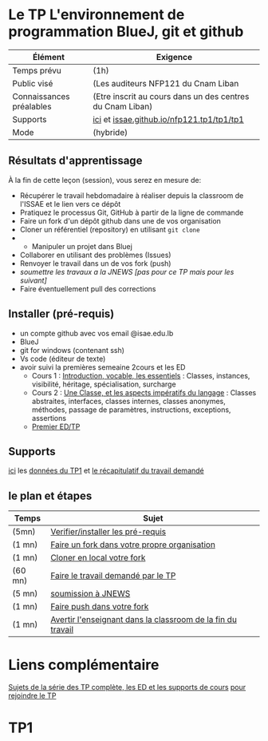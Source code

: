 # Le TP L'environnement de programmation BlueJ, git et github


Élément                    | Exigence
---                     | ---
Temps prévu             | (1h)
Public visé             | (Les auditeurs NFP121 du Cnam Liban
Connaissances préalables | (Etre inscrit au cours dans un des centres du Cnam Liban)
Supports               | [ici](http://issae.github.io/nfp121.tp1/) et [issae.github.io/nfp121.tp1/tp1/tp1](http://issae.github.io/nfp121.tp1/tp1/tp1)
Mode          | (hybride)

## Résultats d'apprentissage

À la fin de cette leçon (session), vous serez en mesure de:

- Récupérer le travail hebdomadaire à réaliser depuis la classroom de l'ISSAE et le lien vers ce dépôt
- Pratiquez le processus Git, GitHub à partir de la ligne de commande
- Faire un fork d'un dépôt github dans une de vos organisation
- Cloner un référentiel (repository) en utilisant `git clone`
- - Manipuler un projet dans Bluej
- Collaborer en utilisant des problèmes (Issues)
- Renvoyer le travail dans un de vos fork (push)
- _soumettre les travaux a la JNEWS [pas pour ce TP mais pour les suivant]_
- Faire éventuellement pull des corrections

## Installer (pré-requis)

* un compte github avec vos email @isae.edu.lb
* BlueJ
* git for windows (contenant ssh)
* Vs code (éditeur de texte)
* avoir suivi la premières semeaine 2cours et les ED
    * Cours 1 : [Introduction, vocable, les essentiels](https://nfp121.page.link/1) : Classes, instances, visibilité, héritage, spécialisation, surcharge 
    * Cours 2 : [Une Classe, et les aspects impératifs du langage](https://nfp121.page.link/2) : Classes abstraites, interfaces, classes internes, classes anonymes,
méthodes, passage de paramètres, instructions, exceptions, assertions
   * [Premier ED/TP](/NFP121/ED/ed1/) 

## Supports

[ici](/nfp121.tp1) les [données du TP1](tp1/tp1) et [le récapitulatif du travail demandé](travail)

## le plan et étapes

Temps        | Sujet
---         | ---
(5mn)| [Verifier/installer les pré-requis](travail#prerequis)
(1 mn)| [Faire un fork dans votre propre organisation](travail#fork)
(1 mn)| [Cloner en local votre fork](travail#clone)
(60 mn)|[Faire le travail demandé par le TP](http://issae.github.io/nfp121.tp1/tp1/tp1)
(5 mn)| [soumission à JNEWS](travail#jnews)
(1 mn)| [Faire push dans votre fork](travail#push)
(1 mn)| [Avertir l'enseignant dans la classroom de la fin du travail](travail#avertir)



# Liens complémentaire

[Sujets de la série des TP complète, les ED et les supports de cours](https://issae.github.io/NFP121/)
[pour rejoindre le TP]()
# TP1
